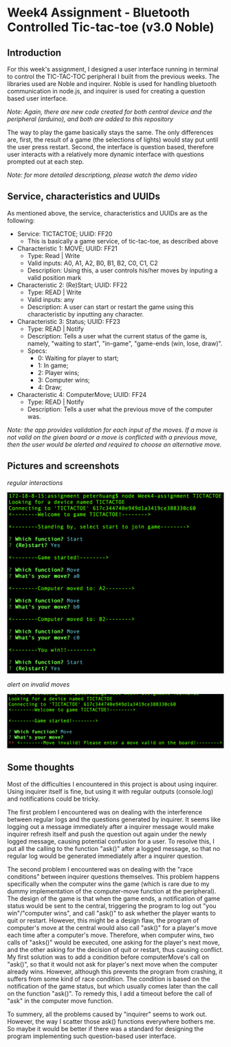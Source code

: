 # Week4 Assignment - Bluetooth Controlled Tic-tac-toe (v3.0 Noble)

## Introduction
For this week's assignment, I designed a user interface running in terminal to control the TIC-TAC-TOC peripheral I built from the previous weeks. The libraries used are Noble and inquirer. Noble is used for handling bluetooth communication in node.js, and inquirer is used for creating a question based user interface.

*Note: Again, there are new code created for both central device and the peripheral (arduino), and both are added to this repository*

The way to play the game basically stays the same. The only differences are, first, the result of a game (the selections of lights) would stay put until the user press restart. Second, the interface is question based, therefore user interacts with a relatively more dynamic interface with questions prompted out at each step.

*Note: for more detailed descriptiong, please watch the demo video*

## Service, characteristics and UUIDs
As mentioned above, the service, characteristics and UUIDs are as the following:
- Service: TICTACTOE; UUID: FF20
	- This is basically a game service, of tic-tac-toe, as described above
- Characteristic 1: MOVE; UUID: FF21
	- Type: Read | Write
	- Valid inputs: A0, A1, A2, B0, B1, B2, C0, C1, C2
	- Description: Using this, a user controls his/her moves by inputing a valid position mark
- Characteristic 2: (Re)Start; UUID: FF22
	- Type: READ | Write
	- Valid inputs: any
	- Description: A user can start or restart the game using this characteristic by inputting any character.
- Characteristic 3: Status; UUID: FF23
	- Type: READ | Notify
	- Description: Tells a user what the current status of the game is, namely, "waiting to start", "in-game", "game-ends (win, lose, draw)".
    - Specs:
        - 0: Waiting for player to start;
        - 1: In game;
        - 2: Player wins;
        - 3: Computer wins;
        - 4: Draw;
- Characteristic 4: ComputerMove; UUID: FF24
	- Type: READ | Notify
	- Description: Tells a user what the previous move of the computer was.

*Note: the app provides validation for each input of the moves. If a move is not valid on the given board or a move is conflicted with a previous move, then the user would be alerted and required to choose an alternative move.*

## Pictures and screenshots
*regular interactions*

<img src="documentation/1.PNG" alt="demo" width="600"/>

*alert on invalid moves*

<img src="documentation/2.PNG" alt="3" width="600"/>


## Some thoughts
Most of the difficulties I encountered in this project is about using inquirer. Using inquirer itself is fine, but using it with regular outputs (console.log) and notifications could be tricky.

The first problem I encountered was on dealing with the interference between regular logs and the questions generated by inquirer. It seems like logging out a message immediately after a inquirer message would make inquirer refresh itself and push the question out again under the newly logged message, causing potential confusion for a user. To resolve this, I put all the calling to the function "ask()" after a logged message, so that no regular log would be generated immediately after a inquirer question.

The second problem I encountered was on dealing with the "race conditions" between inquirer questions themselves. This problem happens specifically when the computer wins the game (which is rare due to my dummy implementation of the computer-move function at the peripheral). The design of the game is that when the game ends, a notification of game status would be sent to the central, triggering the program to log out "you win"/"computer wins", and call "ask()" to ask whether the player wants to quit or restart. However, this might be a design flaw, the program of computer's move at the central would also call "ask()" for a player's move each time after a computer's move. Therefore, when computer wins, two calls of "asks()" would be executed, one asking for the player's next move, and the other asking for the decision of quit or restart, thus causing conflict. My first solution was to add a condition before computerMove's call on "ask()", so that it would not ask for player's next move when the computer already wins. However, although this prevents the program from crashing, it suffers from some kind of race condition. The condition is based on the notification of the game status, but which usually comes later than the call on the function "ask()". To remedy this, I add a timeout before the call of "ask" in the computer move function.

To summery, all the problems caused by "inquirer" seems to work out. However, the way I scatter those ask() functions everywhere bothers me. So maybe it would be better if there was a standard for designing the program implementing such question-based user interface.
